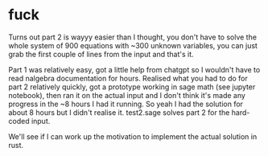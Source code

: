 # fuck

Turns out part 2 is wayyy easier than I thought, you don't have to solve the whole system of 900 equations with ~300 unknown variables, you can just grab the first couple of lines from the input and that's it.

Part 1 was relatively easy, got a little help from chatgpt so I wouldn't have to read nalgebra documentation for hours.
Realised what you had to do for part 2 relatively quickly, got a prototype working in sage math (see jupyter notebook), then ran it on the actual input and I don't think it's made any progress in the ~8 hours I had it running.
So yeah I had the solution for about 8 hours but I didn't realise it.
test2.sage solves part 2 for the hard-coded input.

We'll see if I can work up the motivation to implement the actual solution in rust.
